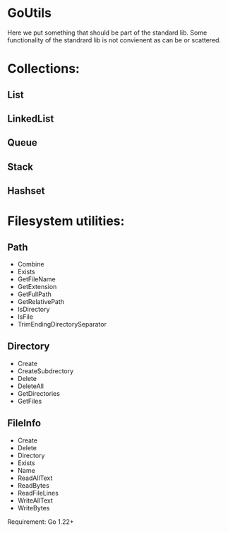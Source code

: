 # GoUtils
Here we put something that should be part of the standard lib.
Some functionality of the standrard lib is not convienent as can be or scattered. 


# Collections:

## List

## LinkedList

## Queue

## Stack

## Hashset


# Filesystem utilities:

## Path 
 - Combine
 - Exists
 - GetFileName
 - GetExtension
 - GetFullPath
 - GetRelativePath
 - IsDirectory
 - IsFile
 - TrimEndingDirectorySeparator

## Directory
 - Create
 - CreateSubdrectory
 - Delete
 - DeleteAll
 - GetDirectories
 - GetFiles

## FileInfo
 - Create
 - Delete
 - Directory
 - Exists
 - Name
 - ReadAllText
 - ReadBytes
 - ReadFileLines
 - WriteAllText
 - WriteBytes
   

Requirement: Go 1.22+
